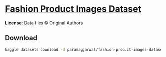 # [Fashion Product Images Dataset](https://www.kaggle.com/datasets/paramaggarwal/fashion-product-images-dataset/data)

**License**: Data files © Original Authors

## Download

```sh
kaggle datasets download -d paramaggarwal/fashion-product-images-datase
```
